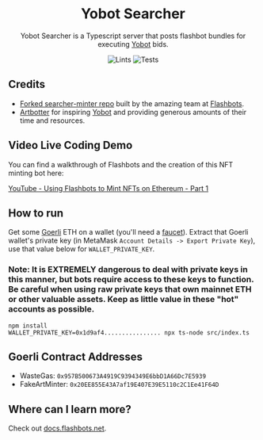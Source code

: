 # <h1 align="center"> Yobot Searcher </h1>

<p align="center">Yobot Searcher is a Typescript server that posts flashbot bundles for executing <a href="https://yobot.co">Yobot</a> bids.</p>

<div align="center">

![Lints](https://github.com/nascentxyz/yobot-searcher/workflows/Linting/badge.svg)
![Tests](https://github.com/nascentxyz/yobot-searcher/workflows/Tests/badge.svg)

</div>


## Credits

- [Forked searcher-minter repo](https://github.com/flashbots/searcher-minter) built by the amazing team at [Flashbots](https://flashbots.org).
- [Artbotter](https://artbotter.io) for inspiring [Yobot](https://yobot.co) and providing generous amounts of their time and resources.

## Video Live Coding Demo

You can find a walkthrough of Flashbots and the creation of this NFT minting bot here:

[YouTube - Using Flashbots to Mint NFTs on Ethereum - Part 1](https://www.youtube.com/watch?v=1ve1YIpDs_I)

## How to run

Get some [Goerli](https://goerli.etherscan.io/) ETH on a wallet (you'll need a [faucet](https://faucet.goerli.mudit.blog/)). Extract that Goerli wallet's private key (in MetaMask `Account Details -> Export Private Key`), use that value below for `WALLET_PRIVATE_KEY`.

### Note:  It is EXTREMELY dangerous to deal with private keys in this manner, but bots require access to these keys to function. Be careful when using raw private keys that own mainnet ETH or other valuable assets. Keep as little value in these "hot" accounts as possible.

```shell
npm install
WALLET_PRIVATE_KEY=0x1d9af4................ npx ts-node src/index.ts
```

## Goerli Contract Addresses

* WasteGas: `0x957B500673A4919C9394349E6bbD1A66Dc7E5939`
* FakeArtMinter: `0x20EE855E43A7af19E407E39E5110c2C1Ee41F64D`

## Where can I learn more?

Check out [docs.flashbots.net](https://docs.flashbots.net).
